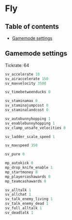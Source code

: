 # Fly

## Table of contents
- [Gamemode settings](#gamemode-settings)

## Gamemode settings
Tickrate: 64
```CPP
sv_accelerate 10
sv_airaccelerate 150
sv_maxvelocity 3500

sv_timebetweenducks 0

sv_staminamax 0
sv_staminajumpcost 0
sv_staminalandcost 0

sv_autobunnyhopping 1
sv_enablebunnyhopping 1
sv_clamp_unsafe_velocities 0

sv_ladder_scale_speed 1

sv_maxspeed 350

sv_pure 0

mp_autokick 0
mp_drop_knife_enable 1
mp_startmoney 0
mp_playercashawards 0
mp_teamcashawards 0

sv_alltalk 1
sv_allchat 1
sv_talk_enemy_living 1
sv_talk_enemy_dead 1
sv_full_alltalk 1
sv_deadtalk 1
```
